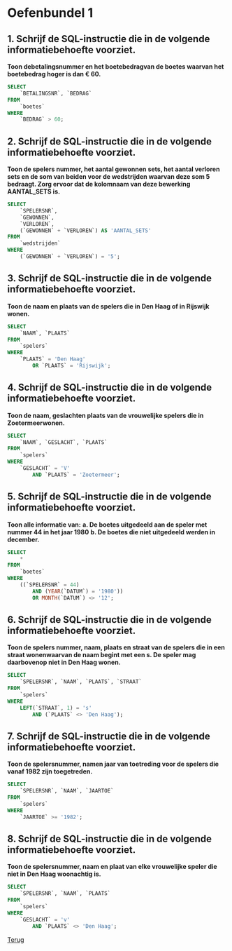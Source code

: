 # Oefenbundel 1

## 1. Schrijf de SQL-instructie die in de volgende informatiebehoefte voorziet.

**Toon debetalingsnummer en het boetebedragvan de boetes waarvan het boetebedrag hoger is dan € 60.**

```sql
SELECT 
    `BETALINGSNR`, `BEDRAG`
FROM
    `boetes`
WHERE
    `BEDRAG` > 60;
```
## 2. Schrijf de SQL-instructie die in de volgende informatiebehoefte voorziet.

**Toon de spelers nummer, het aantal gewonnen sets, het aantal verloren sets en de som van beiden voor de wedstrijden waarvan deze som 5 bedraagt. Zorg ervoor dat de kolomnaam van deze bewerking AANTAL_SETS is.**

```sql
SELECT 
    `SPELERSNR`,
    `GEWONNEN`,
    `VERLOREN`,
    (`GEWONNEN` + `VERLOREN`) AS 'AANTAL_SETS'
FROM
    `wedstrijden`
WHERE
    (`GEWONNEN` + `VERLOREN`) = '5';
```

## 3. Schrijf de SQL-instructie die in de volgende informatiebehoefte voorziet.

**Toon de naam en plaats van de spelers die in Den Haag of in Rijswijk wonen.**

```sql
SELECT 
    `NAAM`, `PLAATS`
FROM
    `spelers`
WHERE
    `PLAATS` = 'Den Haag'
        OR `PLAATS` = 'Rijswijk';
```

## 4. Schrijf de SQL-instructie die in de volgende informatiebehoefte voorziet.

**Toon de naam, geslachten plaats van de vrouwelijke spelers die in Zoetermeerwonen.**

```sql
SELECT 
    `NAAM`, `GESLACHT`, `PLAATS`
FROM
    `spelers`
WHERE
    `GESLACHT` = 'V'
        AND `PLAATS` = 'Zoetermeer';
```

## 5. Schrijf de SQL-instructie die in de volgende informatiebehoefte voorziet.

**Toon alle informatie van:**
    **a. De boetes uitgedeeld aan de speler met nummer 44 in het jaar 1980**
    **b. De boetes die niet uitgedeeld werden in december.**

```sql
SELECT 
    *
FROM
    `boetes`
WHERE
    ((`SPELERSNR` = 44)
        AND (YEAR(`DATUM`) = '1980'))
        OR MONTH(`DATUM`) <> '12';
```

## 6. Schrijf de SQL-instructie die in de volgende informatiebehoefte voorziet.

**Toon de spelers nummer, naam, plaats en straat van de spelers die in een straat wonenwaarvan de naam begint met een s. De speler mag daarbovenop niet in Den Haag wonen.**

```sql
SELECT 
    `SPELERSNR`, `NAAM`, `PLAATS`, `STRAAT`
FROM
    `spelers`
WHERE
    LEFT(`STRAAT`, 1) = 's'
        AND (`PLAATS` <> 'Den Haag');
```

## 7. Schrijf de SQL-instructie die in de volgende informatiebehoefte voorziet.

**Toon de spelersnummer, namen jaar van toetreding voor de spelers die vanaf 1982 zijn toegetreden.**

```sql
SELECT 
    `SPELERSNR`, `NAAM`, `JAARTOE`
FROM
    `spelers`
WHERE
    `JAARTOE` >= '1982'; 
```

## 8. Schrijf de SQL-instructie die in de volgende informatiebehoefte voorziet.

**Toon de spelersnummer, naam en plaat van elke vrouwelijke speler die niet in Den Haag woonachtig is.**

```sql
SELECT 
    `SPELERSNR`, `NAAM`, `PLAATS`
FROM
    `spelers`
WHERE
    `GESLACHT` = 'v'
        AND `PLAATS` <> 'Den Haag';
```
[Terug](../Deel5.md)
